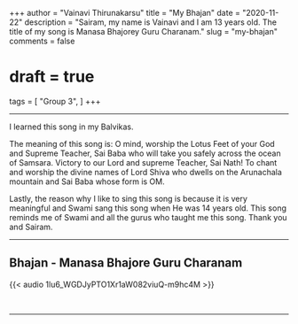 +++
author = "Vainavi Thirunakarsu"
title = "My Bhajan"
date = "2020-11-22"
description = "Sairam, my name is Vainavi and I am 13 years old. The title of my song is Manasa Bhajorey Guru Charanam."
slug = "my-bhajan"
comments = false
# draft = true
tags = [
    "Group 3",
]
+++

---

I learned this song in my Balvikas. 

The meaning of this song is: O mind, worship the Lotus Feet of your God and Supreme Teacher, Sai Baba who will take you safely across the ocean of Samsara. Victory to our Lord and supreme Teacher, Sai Nath! To chant and worship the divine names of Lord Shiva who dwells on the Arunachala mountain and Sai Baba whose form is OM. 

Lastly, the reason why I like to sing this song is because it is very meaningful and Swami sang this song when He was 14 years old. This song reminds me of Swami and all the gurus who taught me this song. Thank you and Sairam.

---

## Bhajan - Manasa Bhajore Guru Charanam

{{< audio 1lu6_WGDJyPTO1Xr1aW082viuQ-m9hc4M >}}

<br>

---

